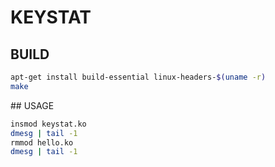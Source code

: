 # KEYSTAT

## BUILD

```sh
apt-get install build-essential linux-headers-$(uname -r)
make
```
## USAGE

```sh
insmod keystat.ko
dmesg | tail -1
rmmod hello.ko
dmesg | tail -1
```
